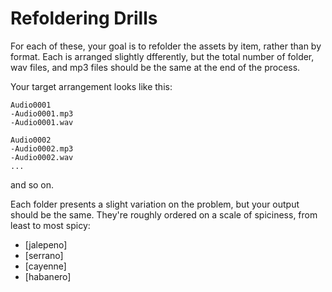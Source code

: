 # Refoldering Drills

For each of these, your goal is to refolder the assets by item, rather than by format. Each is arranged slightly dfferently, but the total number of folder, wav files, and mp3 files should be the same at the end of the process.

Your target arrangement looks like this:

    Audio0001
    -Audio0001.mp3
    -Audio0001.wav

    Audio0002
    -Audio0002.mp3
    -Audio0002.wav
    ...
and so on.

Each folder presents a slight variation on the problem, but your output should be the same. They're roughly ordered on a scale of spiciness, from least to most spicy:
* [jalepeno]
* [serrano]
* [cayenne]
* [habanero]
